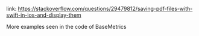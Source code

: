 link: https://stackoverflow.com/questions/29479812/saving-pdf-files-with-swift-in-ios-and-display-them

More examples seen in the code of BaseMetrics
